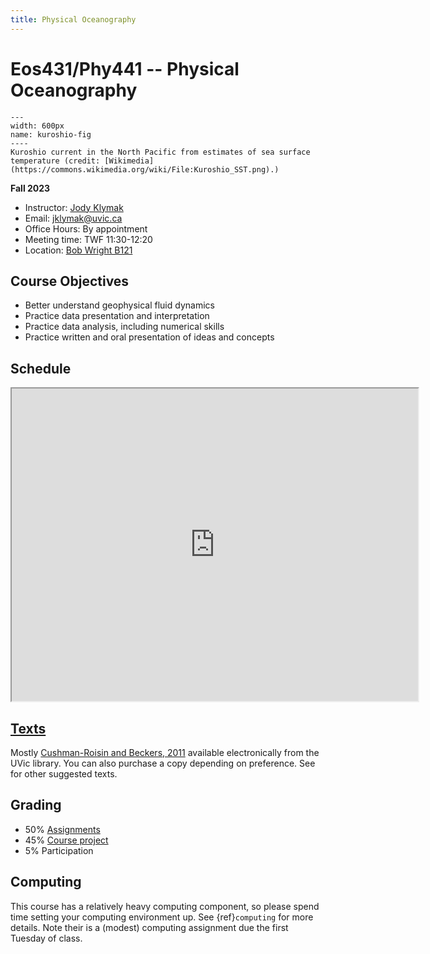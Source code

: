 ```yaml
---
title: Physical Oceanography
---
```


# Eos431/Phy441 -- Physical Oceanography

```{figure} images/Kuroshio_SST.png
---
width: 600px
name: kuroshio-fig
----
Kuroshio current in the North Pacific from estimates of sea surface temperature (credit: [Wikimedia](https://commons.wikimedia.org/wiki/File:Kuroshio_SST.png).)
```


__Fall 2023__

  - Instructor: [Jody Klymak](http://web.uvic.ca/~jklymak)
  - Email: [jklymak@uvic.ca](mailto:jklymak@uvic.ca)
  - Office Hours: By appointment
  - Meeting time:  TWF 11:30-12:20
  - Location:  [Bob Wright B121](https://www.uvic.ca/search/maps-buildings/buildings/bob-wright-centre-ocean-earth-and-atmospheric-sciences.php)

## Course Objectives

- Better understand geophysical fluid dynamics
- Practice data presentation and interpretation
- Practice data analysis, including numerical skills
- Practice written and oral presentation of ideas and concepts

## Schedule

<iframe src="https://docs.google.com/spreadsheets/d/e/2PACX-1vSsXfZWS6bEAlcr7JjZBvQ_aLIImhPL2A0hOomNbgjELG5snPKgtbGTGGGjujbHAQi-opGILojRYFq7/pubhtml?gid=0&amp;single=true&amp;widget=true&amp;headers=false" width=650; height=500></iframe>


## [Texts](texts)

Mostly [Cushman-Roisin and Beckers, 2011](https://www-sciencedirect-com.ezproxy.library.uvic.ca/bookseries/international-geophysics/vol/101/suppl/C) available electronically from the UVic library.  You can also purchase a copy depending on preference.  See <texts> for other suggested texts.

## Grading

- 50% [Assignments](assignments/index)
- 45% [Course project](project/index)
- 5% Participation

## Computing

This course has a relatively heavy computing component, so please spend time setting your computing environment up.  See {ref}`computing` for more details.  Note their is a (modest) computing assignment due the first Tuesday of class.